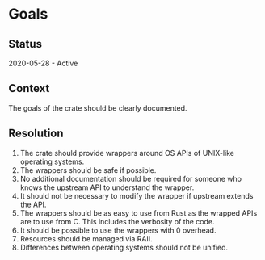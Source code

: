 # Goals

## Status

2020-05-28 - Active

## Context

The goals of the crate should be clearly documented.

## Resolution

1. The crate should provide wrappers around OS APIs of UNIX-like operating
   systems.
2. The wrappers should be safe if possible.
3. No additional documentation should be required for someone who knows the
   upstream API to understand the wrapper.
4. It should not be necessary to modify the wrapper if upstream extends the API.
5. The wrappers should be as easy to use from Rust as the wrapped APIs are to
   use from C. This includes the verbosity of the code.
6. It should be possible to use the wrappers with 0 overhead.
7. Resources should be managed via RAII.
8. Differences between operating systems should not be unified.
